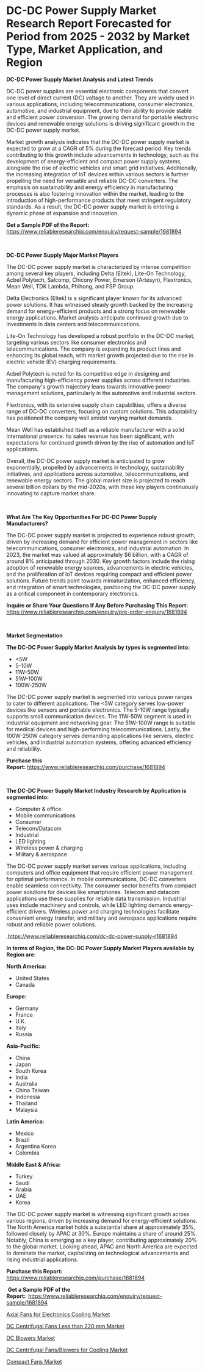 <p><h1>DC-DC Power Supply Market Research Report Forecasted for Period from 2025 -  2032 by Market Type, Market Application, and Region</h1></p><p><strong>DC-DC Power Supply Market Analysis and Latest Trends</strong></p>
<p><p>DC-DC power supplies are essential electronic components that convert one level of direct current (DC) voltage to another. They are widely used in various applications, including telecommunications, consumer electronics, automotive, and industrial equipment, due to their ability to provide stable and efficient power conversion. The growing demand for portable electronic devices and renewable energy solutions is driving significant growth in the DC-DC power supply market.</p><p>Market growth analysis indicates that the DC-DC power supply market is expected to grow at a CAGR of 5% during the forecast period. Key trends contributing to this growth include advancements in technology, such as the development of energy-efficient and compact power supply systems, alongside the rise of electric vehicles and smart grid initiatives. Additionally, the increasing integration of IoT devices within various sectors is further propelling the need for versatile and reliable DC-DC converters. The emphasis on sustainability and energy efficiency in manufacturing processes is also fostering innovation within the market, leading to the introduction of high-performance products that meet stringent regulatory standards. As a result, the DC-DC power supply market is entering a dynamic phase of expansion and innovation.</p></p>
<p><strong>Get a Sample PDF of the Report:&nbsp;</strong> <a href="https://www.reliableresearchiq.com/enquiry/request-sample/1681894?utm_campaign=1870&utm_medium=2&utm_source=Github&utm_content=ia&utm_term=24032025&utm_id=dc-dc-power-supply">https://www.reliableresearchiq.com/enquiry/request-sample/1681894</a></p>
<p>&nbsp;</p>
<p><strong>DC-DC Power Supply Major Market Players</strong></p>
<p><p>The DC-DC power supply market is characterized by intense competition among several key players, including Delta (Eltek), Lite-On Technology, Acbel Polytech, Salcomp, Chicony Power, Emerson (Artesyn), Flextronics, Mean Well, TDK Lambda, Phihong, and FSP Group. </p><p>Delta Electronics (Eltek) is a significant player known for its advanced power solutions. It has witnessed steady growth backed by the increasing demand for energy-efficient products and a strong focus on renewable energy applications. Market analysts anticipate continued growth due to investments in data centers and telecommunications.</p><p>Lite-On Technology has developed a robust portfolio in the DC-DC market, targeting various sectors like consumer electronics and telecommunications. The company is expanding its product lines and enhancing its global reach, with market growth projected due to the rise in electric vehicle (EV) charging requirements.</p><p>Acbel Polytech is noted for its competitive edge in designing and manufacturing high-efficiency power supplies across different industries. The company's growth trajectory leans towards innovative power management solutions, particularly in the automotive and industrial sectors.</p><p>Flextronics, with its extensive supply chain capabilities, offers a diverse range of DC-DC converters, focusing on custom solutions. This adaptability has positioned the company well amidst varying market demands.</p><p>Mean Well has established itself as a reliable manufacturer with a solid international presence. Its sales revenue has been significant, with expectations for continued growth driven by the rise of automation and IoT applications.</p><p>Overall, the DC-DC power supply market is anticipated to grow exponentially, propelled by advancements in technology, sustainability initiatives, and applications across automotive, telecommunications, and renewable energy sectors. The global market size is projected to reach several billion dollars by the mid-2020s, with these key players continuously innovating to capture market share.</p></p>
<p>&nbsp;</p>
<p><strong>What Are The Key Opportunities For DC-DC Power Supply Manufacturers?</strong></p>
<p><p>The DC-DC power supply market is projected to experience robust growth, driven by increasing demand for efficient power management in sectors like telecommunications, consumer electronics, and industrial automation. In 2023, the market was valued at approximately $6 billion, with a CAGR of around 8% anticipated through 2030. Key growth factors include the rising adoption of renewable energy sources, advancements in electric vehicles, and the proliferation of IoT devices requiring compact and efficient power solutions. Future trends point towards miniaturization, enhanced efficiency, and integration of smart technologies, positioning the DC-DC power supply as a critical component in contemporary electronics.</p></p>
<p><strong>Inquire or Share Your Questions If Any Before Purchasing This Report:</strong> <a href="https://www.reliableresearchiq.com/enquiry/pre-order-enquiry/1681894?utm_campaign=1870&utm_medium=2&utm_source=Github&utm_content=ia&utm_term=24032025&utm_id=dc-dc-power-supply">https://www.reliableresearchiq.com/enquiry/pre-order-enquiry/1681894</a></p>
<p>&nbsp;</p>
<p><strong>Market Segmentation</strong></p>
<p><strong>The DC-DC Power Supply Market Analysis by types is segmented into:</strong></p>
<p><ul><li><5W</li><li>5-10W</li><li>11W-50W</li><li>51W-100W</li><li>100W-250W</li></ul></p>
<p><p>The DC-DC power supply market is segmented into various power ranges to cater to different applications. The <5W category serves low-power devices like sensors and portable electronics. The 5-10W range typically supports small communication devices. The 11W-50W segment is used in industrial equipment and networking gear. The 51W-100W range is suitable for medical devices and high-performing telecommunications. Lastly, the 100W-250W category serves demanding applications like servers, electric vehicles, and industrial automation systems, offering advanced efficiency and reliability.</p></p>
<p><strong>Purchase this Report:&nbsp;</strong><a href="https://www.reliableresearchiq.com/purchase/1681894?utm_campaign=1870&utm_medium=2&utm_source=Github&utm_content=ia&utm_term=24032025&utm_id=dc-dc-power-supply">https://www.reliableresearchiq.com/purchase/1681894</a></p>
<p>&nbsp;</p>
<p><strong>The DC-DC Power Supply Market Industry Research by Application is segmented into:</strong></p>
<p><ul><li>Computer & office</li><li>Mobile communications</li><li>Consumer</li><li>Telecom/Datacom</li><li>Industrial</li><li>LED lighting</li><li>Wireless power & charging</li><li>Military & aerospace</li></ul></p>
<p><p>The DC-DC power supply market serves various applications, including computers and office equipment that require efficient power management for optimal performance. In mobile communications, DC-DC converters enable seamless connectivity. The consumer sector benefits from compact power solutions for devices like smartphones. Telecom and datacom applications use these supplies for reliable data transmission. Industrial uses include machinery and controls, while LED lighting demands energy-efficient drivers. Wireless power and charging technologies facilitate convenient energy transfer, and military and aerospace applications require robust and reliable power solutions.</p></p>
<p><a href="https://www.reliableresearchiq.com/dc-dc-power-supply-r1681894?utm_campaign=1870&utm_medium=2&utm_source=Github&utm_content=ia&utm_term=24032025&utm_id=dc-dc-power-supply">&nbsp;https://www.reliableresearchiq.com/dc-dc-power-supply-r1681894</a></p>
<p><strong>In terms of Region, the DC-DC Power Supply Market Players available by Region are:</strong></p>
<p>
    <p> <strong> North America: </strong>
        <ul>
            <li>United States</li>
            <li>Canada</li>
        </ul>
        </p> 
    <p> <strong> Europe: </strong>
        <ul>
            <li>Germany</li>
            <li>France</li>
            <li>U.K.</li>
            <li>Italy</li>
            <li>Russia</li>
        </ul>
        </p> 
    <p> <strong> Asia-Pacific: </strong>
        <ul>
            <li>China</li>
            <li>Japan</li>
            <li>South Korea</li>
            <li>India</li>
            <li>Australia</li>
            <li>China Taiwan</li>
            <li>Indonesia</li>
            <li>Thailand</li>
            <li>Malaysia</li>
        </ul>
        </p> 
    <p> <strong> Latin America: </strong>
        <ul>
            <li>Mexico</li>
            <li>Brazil</li>
            <li>Argentina Korea</li>
            <li>Colombia</li>
        </ul>
        </p> 
    <p> <strong> Middle East & Africa: </strong>
        <ul>
            <li>Turkey</li>
            <li>Saudi</li>
            <li>Arabia</li>
            <li>UAE</li>
            <li>Korea</li>
        </ul>
    </p>
    </p>
<p><p>The DC-DC power supply market is witnessing significant growth across various regions, driven by increasing demand for energy-efficient solutions. The North America market holds a substantial share at approximately 35%, followed closely by APAC at 30%. Europe maintains a share of around 25%. Notably, China is emerging as a key player, contributing approximately 20% to the global market. Looking ahead, APAC and North America are expected to dominate the market, capitalizing on technological advancements and rising industrial applications.</p></p>
<p><strong>Purchase this Report: </strong><a href="https://www.reliableresearchiq.com/purchase/1681894?utm_campaign=1870&utm_medium=2&utm_source=Github&utm_content=ia&utm_term=24032025&utm_id=dc-dc-power-supply">https://www.reliableresearchiq.com/purchase/1681894</a></p>
<p>&nbsp;<strong>Get a Sample PDF of the Report:&nbsp;&nbsp;</strong><a href="https://www.reliableresearchiq.com/enquiry/request-sample/1681894?utm_campaign=1870&utm_medium=2&utm_source=Github&utm_content=ia&utm_term=24032025&utm_id=dc-dc-power-supply">https://www.reliableresearchiq.com/enquiry/request-sample/1681894</a></p>
<p><strong></strong></p>
<p><p><a href="https://github.com/hoppeellia6b/Market-Research-Report-List-1/blob/main/axial-fans-for-electronics-cooling-market.md?utm_campaign=1870&utm_medium=2&utm_source=Github&utm_content=ia&utm_term=24032025&utm_id=dc-dc-power-supply">Axial Fans for Electronics Cooling Market</a></p><p><a href="https://github.com/nedzazollo74/Market-Research-Report-List-1/blob/main/dc-centrifugal-fans-less-than-220-mm-market.md?utm_campaign=1870&utm_medium=2&utm_source=Github&utm_content=ia&utm_term=24032025&utm_id=dc-dc-power-supply">DC Centrifugal Fans Less than 220 mm Market</a></p><p><a href="https://github.com/kleyderoomes/Market-Research-Report-List-1/blob/main/dc-blowers-market.md?utm_campaign=1870&utm_medium=2&utm_source=Github&utm_content=ia&utm_term=24032025&utm_id=dc-dc-power-supply">DC Blowers Market</a></p><p><a href="https://github.com/evraltandre36/Market-Research-Report-List-1/blob/main/dc-centrifugal-fansblowers-for-cooling-market.md?utm_campaign=1870&utm_medium=2&utm_source=Github&utm_content=ia&utm_term=24032025&utm_id=dc-dc-power-supply">DC Centrifugal Fans/Blowers for Cooling Market</a></p><p><a href="https://github.com/cavushjla/Market-Research-Report-List-1/blob/main/compact-fans-market.md?utm_campaign=1870&utm_medium=2&utm_source=Github&utm_content=ia&utm_term=24032025&utm_id=dc-dc-power-supply">Compact Fans Market</a></p></p>